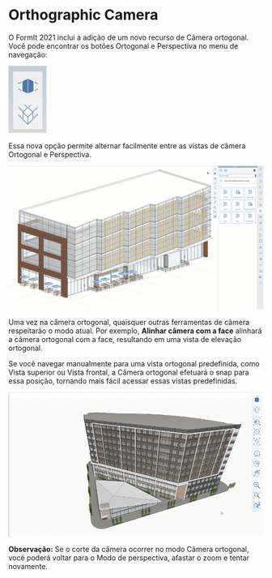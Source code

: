 # Orthographic Camera

O FormIt 2021 inclui a adição de um novo recurso de Câmera ortogonal. Você pode encontrar os botões Ortogonal e Perspectiva no menu de navegação:

![Botões de vista da câmera ortogonal \(inferior\) e Perspectiva \(superior\) ](../.gitbook/assets/screen-shot-2020-04-07-at-2.12.52-pm.png)

Essa nova opção permite alternar facilmente entre as vistas de câmera Ortogonal e Perspectiva.

![É possível alternar um modelo do modo Câmera em perspectiva para Câmera ortogonal.](../.gitbook/assets/ortho-camera.gif)

Uma vez na câmera ortogonal, quaisquer outras ferramentas de câmera respeitarão o modo atual. Por exemplo, **Alinhar câmera com a face** alinhará a câmera ortogonal com a face, resultando em uma vista de elevação ortogonal.

Se você navegar manualmente para uma vista ortogonal predefinida, como Vista superior ou Vista frontal, a Câmera ortogonal efetuará o snap para essa posição, tornando mais fácil acessar essas vistas predefinidas.

![](../.gitbook/assets/orthoorienttoface.gif)

**Observação:** Se o corte da câmera ocorrer no modo Câmera ortogonal, você poderá voltar para o Modo de perspectiva, afastar o zoom e tentar novamente.

